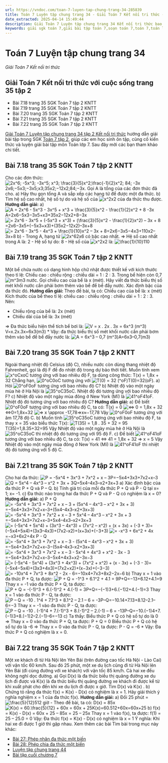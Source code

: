 ```yaml
---
url: https://vndoc.com/toan-7-luyen-tap-chung-trang-34-285839
title: Toán 7 Luyện tập chung trang 34 - Giải Toán 7 Kết nối tri thức - VnDoc.com
date_extracted: 2025-04-14 15:49:44
description: Giải Toán 7 Luyện tập chung trang 34 Kết nối tri thức bao gồm đáp án và lời giải chi tiết cho từng bài tập trong SGK Toán 7 cho các em học sinh tham khảo luyện Giải Toán 7 hiệu quả.
keywords: giải sgk toán 7,giải bài tập toán 7,soạn toán 7,toán 7,toán lớp 7,giải toán 7,sgk toán 7,toan 7,giai toan 7,toán 7 tập 1,toán lớp 7 tập 2,bài tập toán lớp 7,giải bài tập toán lớp 7,sgk toán 7 tập 2,toán 7 Kết nối tri thức,giải toán 7 Kết nối tri thức,giải toán 7 kntt,Toán 7 Bài 26 Phép cộng và phép trừ đa thức một biến,Luyện tập chung trang 34,Giải Toán 7 Kết nối tri thức Luyện tập chung trang 34,toán lớp 7 Kết nối tri thức Luyện tập chung trang 34,bài tập toán trang 34 lớp 7
---
```


# Toán 7 Luyện tập chung trang 34
 _Giải Toán 7 Kết nối tri thức_
## Giải Toán 7 Kết nối tri thức với cuộc sống trang 35 tập 2
  * Bài 7.18 trang 35 SGK Toán 7 tập 2 KNTT
  * Bài 7.19 trang 35 SGK Toán 7 tập 2 KNTT
  * Bài 7.20 trang 35 SGK Toán 7 tập 2 KNTT
  * Bài 7.21 trang 35 SGK Toán 7 tập 2 KNTT
  * Bài 7.22 trang 35 SGK Toán 7 tập 2 KNTT

[Giải Toán 7 Luyện tập chung trang 34 tập 2 Kết nối tri thức](<https://vndoc.com/toan-7-luyen-tap-chung-trang-34-285839>) hướng dẫn giải bài tập trong SGK [Toán 7 tập 2](<https://vndoc.com/toan-7-tap-2-kntt>), giúp các em học sinh ôn tập, củng cố kiến thức và luyện giải bài tập môn Toán lớp 7. Sau đây mời các bạn tham khảo chi tiết.
## Bài 7.18 trang 35 SGK Toán 7 tập 2 KNTT
Cho các đơn thức: ![2x^6; -5x^3; -3x^5; x^3; \\frac{3}{5}x^2;\\frac{-1}{2}x^2; 84; -3x](https://i.vdoc.vn/data/image/blank.png)2x6;−5x3;−3x5;x3;35x2;−12x2;84;−3x. Gọi A là tổng của các đơn thức đã cho.
a\) Hãy thu gọn tổng A và sắp xếp các hạng tử để được một đa thức.
b\) Tìm hệ số cao nhất, hệ số tự do và hệ số của ![x^2](https://i.vdoc.vn/data/image/blank.png)x2 của đa thức thu được.
**Hướng dẫn giải:**
a\) ![A = 2x^6 - 5x^3 - 3x^5 + x^3 + \\frac{3}{5}x^2 - \\frac{1}{2}x^2 + 8 -3x](https://i.vdoc.vn/data/image/blank.png)A=2x6−5x3−3x5+x3+35x2−12x2+8−3x
![= 2x^6 - 3x^5 + \(-5x^3 + x^3\) + \(\\frac{3}{5}x^2 - \\frac{1}{2}x^2\) – 3x + 8](https://i.vdoc.vn/data/image/blank.png)=2x6−3x5+\(−5x3+x3\)+\(35x2−12x2\)–3x+8
![= 2x^6 - 3x^5 - 4x^3 + \\frac{1}{10}x^2 – 3x + 8](https://i.vdoc.vn/data/image/blank.png)=2x6−3x5−4x3+110x2–3x+8
b\) - Trong A, hạng tử ![2x^6](https://i.vdoc.vn/data/image/blank.png)2x6 có bậc cao nhất.
=> Hệ số cao nhất trong A là: 2
\- Hệ số tự do: 8
\- Hệ số của ![x^2](https://i.vdoc.vn/data/image/blank.png)x2 là: ![\\frac{1}{10}](https://i.vdoc.vn/data/image/blank.png)110
## Bài 7.19 trang 35 SGK Toán 7 tập 2 KNTT
Một bể chứa nước có dạng hình hộp chữ nhật được thiết kế với kích thước theo tỉ lệ:
Chiều cao : chiều rộng : chiều dài = 1 : 2 : 3.
Trong bể hiện còn 0,7![m^3](https://i.vdoc.vn/data/image/blank.png)m3 nước. Gọi chiều cao của bể là x \(mét\).
Hãy viết đa thức biểu thị số mét khối nước cần phải bơm thêm vào bể để bể đầy nước. Xác định bậc của đa thức đó.
**Hướng dẫn giải:**
Theo đề bài, ta có: Chiều cao của bể là: x \(mét\)
Kích thước của bể theo tỉ lệ: chiều cao : chiều rộng : chiều dài = 1 : 2 : 3.
Nên:
  * Chiều rộng của bể là: 2x \(mét\)
  * Chiều dài của bể là: 3x \(mét\)

=> Đa thức biểu hiện thể tích bể bơi là: ![V = x . 2x . 3x = 6x^3 \(m^3\)](https://i.vdoc.vn/data/image/blank.png)V=x.2x.3x=6x3\(m3\)
\* Vậy: đa thức biểu thị số mét khối nước cần phải bơm thêm vào bể để bể đầy nước là:
![A = 6x^3 – 0,7 \(m^3\)](https://i.vdoc.vn/data/image/blank.png)A=6x3–0,7\(m3\)
## Bài 7.20 trang 35 SGK Toán 7 tập 2 KNTT
Ngoài thang nhiệt độ Celsius \(độ C\), nhiều nước còn dùng thang nhiệt độ Fahrenheit, gọi là độ F để đo nhiệt độ trong dự bảo thời tiết. Muốn tính xem ![x^oC](https://i.vdoc.vn/data/image/blank.png)xoC tương ứng với bao nhiêu độ F, ta dùng công thức:
T\(x\) = 1,8x + 32
Chẳng hạn, ![0^oC](https://i.vdoc.vn/data/image/blank.png)0oC tương ứng với ![T\(0\) = 32 \(^oF\)](https://i.vdoc.vn/data/image/blank.png)T\(0\)=32\(oF\).
a\) Hỏi ![0^oF](https://i.vdoc.vn/data/image/blank.png)0oF tương ứng với bao nhiêu độ C?
b\) Nhiệt độ vào một ngày mùa hè ở Hà Nội là ![35^oC](https://i.vdoc.vn/data/image/blank.png)35oC. Nhiệt độ đó tương ứng với bao nhiêu độ F?
c\) Nhiệt độ vào một ngày mùa đông ở New York \(Mĩ\) là ![41^oF](https://i.vdoc.vn/data/image/blank.png)41oF. Nhiệt độ đó tương ứng với bao nhiêu độ C?
**Hướng dẫn giải:**
a\) Để biết ![0^oF](https://i.vdoc.vn/data/image/blank.png)0oF tương ứng với bao nhiêu độ C, ta có:
T\(x\) = 0
![<=> 0 = 1,8x + 32](https://i.vdoc.vn/data/image/blank.png)<=>0=1,8x+32
![=> x \\approx  -17,78](https://i.vdoc.vn/data/image/blank.png)=>x≈−17,78
Vậy ![0^oF](https://i.vdoc.vn/data/image/blank.png)0oF tương ứng với âm 17,78 độ C.
b\) Muốn tính ![35^oC](https://i.vdoc.vn/data/image/blank.png)35oC tương ứng với bao nhiêu độ F, ta thay x = 35 vào biểu thức T\(x\):
![T\(35\) = 1,8 . 35 + 32 = 95](https://i.vdoc.vn/data/image/blank.png)T\(35\)=1,8.35+32=95
Vậy Nhiệt độ vào một ngày mùa hè ở Hà Nội là ![35^oC](https://i.vdoc.vn/data/image/blank.png)35oC thì nhiệt độ đó tương ứng với 95 độ F.
c\) Để biết ![41^oF](https://i.vdoc.vn/data/image/blank.png)41oF tương ứng với bao nhiêu độ C, ta có:
T\(x\) = 41
<=> 41 = 1,8x + 32
=> x = 5
Vậy Nhiệt độ vào một ngày mùa đông ở New York \(Mĩ\) là ![41^oF](https://i.vdoc.vn/data/image/blank.png)41oF thì nhiệt độ đó tương ứng với 5 độ C.
## Bài 7.21 trang 35 SGK Toán 7 tập 2 KNTT
Cho hai đa thức:
![P = -5x^4 + 3x^3 + 7x^2 + x – 3](https://i.vdoc.vn/data/image/blank.png)P=−5x4+3x3+7x2+x–3
![Q = 5x^4 – 4x^3 – x^2 + 3x + 3](https://i.vdoc.vn/data/image/blank.png)Q=5x4–4x3–x2+3x+3
a\) Xác định bậc của đa thức P + Q và P – Q.
b\) Tính giá trị của mỗi đa thức P + Q và P - Q tại x= 1; x= -1.
c\) Đa thức nào trong hai đa thức P + Q và P - Q có nghiệm là x = 0?
**Hướng dẫn giải:**
a\) P + Q
![= -5x^4 + 3x^3 + 7x^2 + x – 3 + \(5x^4 – 4x^3 – x^2 + 3x + 3\)](https://i.vdoc.vn/data/image/blank.png)=−5x4+3x3+7x2+x–3+\(5x4–4x3–x2+3x+3\)
![= -5x^4 + 3x^3 + 7x^2 + x – 3 + 5x^4 – 4x^3 – x^2 + 3x + 3](https://i.vdoc.vn/data/image/blank.png)=−5x4+3x3+7x2+x–3+5x4–4x3–x2+3x+3
![= \(-5x^4 + 5x^4\) + \(3x^3 – 4x^3\) + \(7x^2 – x^2\) + \(x + 3x\) + \(-3 + 3\)](https://i.vdoc.vn/data/image/blank.png)=\(−5x4+5x4\)+\(3x3–4x3\)+\(7x2–x2\)+\(x+3x\)+\(−3+3\)
![= -x^3 + 6x^2 + 4x](https://i.vdoc.vn/data/image/blank.png)=−x3+6x2+4x
P - Q
![= -5x^4 + 3x^3 + 7x^2 + x – 3 - \(5x^4 – 4x^3 – x^2 + 3x + 3\)](https://i.vdoc.vn/data/image/blank.png)=−5x4+3x3+7x2+x–3−\(5x4–4x3–x2+3x+3\)
![= -5x^4 + 3x^3 + 7x^2 + x – 3 - 5x^4 + 4x^3 + x^2 - 3x - 3](https://i.vdoc.vn/data/image/blank.png)=−5x4+3x3+7x2+x–3−5x4+4x3+x2−3x−3
![= \(-5x^4 - 5x^4\) + \(3x^3 + 4x^3\) + \(7x^2 + x^2\) + \(x - 3x\) + \(-3 - 3\)](https://i.vdoc.vn/data/image/blank.png)=\(−5x4−5x4\)+\(3x3+4x3\)+\(7x2+x2\)+\(x−3x\)+\(−3−3\)
![= -10x^4 + 7x^3 + 8x^2 - 2x - 6](https://i.vdoc.vn/data/image/blank.png)=−10x4+7x3+8x2−2x−6
b\) Thay x = 1 vào đa thức P + Q, ta được:
![P + Q = -1^3 + 6.1^2 + 4.1 = 9](https://i.vdoc.vn/data/image/blank.png)P+Q=−13+6.12+4.1=9
Thay x = -1 vào đa thức P + Q, ta được:
![P + Q = -\(-1\)^3 + 6.\(-1\)^2 + 4.\(-1\) = 3](https://i.vdoc.vn/data/image/blank.png)P+Q=−\(−1\)3+6.\(−1\)2+4.\(−1\)=3
Thay x = 1 vào đa thức P - Q, ta được:
![P – Q = -10 . 1^4 + 7.1^3 + 8.1^2 – 2.1 – 6 = -3](https://i.vdoc.vn/data/image/blank.png)P–Q=−10.14+7.13+8.12–2.1–6=−3
Thay x = -1 vào đa thức P - Q, ta được:
![P – Q = -10 . \(-1\)^4 + 7.\(-1\)^3 + 8.\(-1\)^2 – 2.\(-1\) – 6 = -13](https://i.vdoc.vn/data/image/blank.png)P–Q=−10.\(−1\)4+7.\(−1\)3+8.\(−1\)2–2.\(−1\)–6=−13
c\) Ta thấy:
Biểu thức P + Q có hệ số tự do là 0
=> Thay x = 0 vào đa thức P + Q, ta được: P + Q = 0
Biểu thức P + Q có hệ số tự do là -6
=> Thay x = 0 vào đa thức P - Q, ta được: P - Q = -6
\* Vậy: Đa thức P + Q có nghiệm là x = 0.
## Bài 7.22 trang 35 SGK Toán 7 tập 2 KNTT
Một xe khách đi từ Hà Nội lên Yên Bái \(trên đường cao tốc Hà Nội - Lào Cai\) với vận tốc 60 km/h. Sau đó 25 phút, một xe du lịch cũng đi từ Hà Nội lên Yên Bái \(đi cùng đường với xe khách\) với vận tốc 85 km/h. Cả hai xe đều không nghỉ dọc đường.
a\) Gọi D\(x\) là đa thức biểu thị quãng đường xe du lịch đi được và K\(x\) là đa thức biểu thị quãng đường xe khách đi được kể từ khi xuất phát cho đến khi xe du lịch đi được x giờ. Tìm D\(x\) và K\(x\) .
b\) Chứng tỏ rằng đa thức f\(x\) = K\(x\) - D\(x\) có nghiệm là x = 1. Hãy giải thích ý nghĩa nghiệm x = 1 của đa thức f\(x\).
**Hướng dẫn giải:**
a\) Đổi 25 phút = ![\\frac{5}{12}](https://i.vdoc.vn/data/image/blank.png)512 giờ
\- Theo đề bài, ta có:
D\(x\) = 85x
![K\(x\) = 60.\\frac{5}{12} + 60x = 60x + 25](https://i.vdoc.vn/data/image/blank.png)K\(x\)=60.512+60x=60x+25
b\) f\(x\) = K\(x\) - D\(x\)
= 60x + 25 – 85x
= 25 – 25x
Thay x = 1 vào f\(x\), ta được:
f\(1\) = 25 – 25.0 = 0
Vậy: Đa thức f\(x\) = K\(x\) - D\(x\) có nghiệm là x = 1
Ý nghĩa: Khi hai xe đi được 1 giờ thì gặp nhau.
Xem thêm các bài Tìm bài trong mục này khác:
  * [Bài 27: Phép nhân đa thức một biến](</toan-7-bai-27-phep-nhan-da-thuc-mot-bien-285842>)
  * [Bài 28: Phép chia đa thức một biến](</toan-7-bai-28-phep-chia-da-thuc-mot-bien-285847>)
  * [Luyện tập chung trang 44](</toan-7-luyen-tap-chung-trang-44-285890>)
  * [Bài tập cuối chương 7](</toan-7-bai-tap-cuoi-chuong-7-ket-noi-tri-thuc-285894>)

